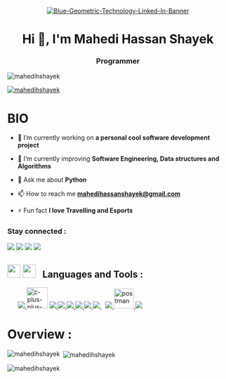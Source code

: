 <p align="center">
<a href="https://ibb.co/cvbWjYY"><img src="https://i.ibb.co/Wnhfjb9/Blue-Geometric-Technology-Linked-In-Banner.jpg" alt="Blue-Geometric-Technology-Linked-In-Banner" border="0"></a>
</p>
<h1 align="center">Hi 👋, I'm Mahedi Hassan Shayek</h1>
<h3 align="center"> Programmer </h3>

<p align="left"> <img src="https://komarev.com/ghpvc/?username=mahedihshayek&label=Profile%20views&color=0e75b6&style=flat" alt="mahedihshayek" /> </p>
<p align="left"> <a href="https://github.com/ryo-ma/github-profile-trophy"><img src="https://github-profile-trophy.vercel.app/?username=mahedihshayek" alt="mahedihshayek" /></a> </p>


<h1 align="left">BIO</h1>

- 🔭 I’m currently working on **a personal cool software development project**

- 🌱 I’m currently improving **Software Engineering, Data structures and Algorithms**

- 💬 Ask me about **Python**

- 📫 How to reach me **mahedihassanshayek@gmail.com**

- ⚡ Fun fact **I love Travelling and Esports**

<h3 align="left">Stay connected :</h3>
<p align='left'>
    <a href = "https://www.linkedin.com/in/mahedihshayek/"><img src="https://img.icons8.com/fluency/48/000000/linkedin.png"/></a>
    <a href = "https://www.facebook.com/mahedihshayek"><img src="https://img.icons8.com/fluency/48/000000/facebook.png"/></a>
    <a href = "https://www.instagram.com/mahedihshayek"><img src="https://img.icons8.com/fluent/48/000000/instagram-new.png"/></a>
    <a href = "https://www.twitter.com/mahedihshayek"><img src="https://img.icons8.com/fluent/48/000000/twitter.png"/></a>
</p>

<h2 style='margin-top:30px'>
        <span style='padding-right:10px'><img width="30px"  height="30px" src="https://img.icons8.com/fluency/48/000000/programming.png"/> <img width="30px" height="30px" src="https://img.icons8.com/office/50/000000/administrative-tools.png"/></span>
        <b>Languages and Tools :</b>
</h2>


<p align="left">
    &nbsp;&nbsp;&nbsp;&nbsp;&nbsp;
    <a href="https://www.cplusplus.com" target="_blank"> <img src="https://img.icons8.com/color/48/000000/c-programming.png"/> </a>
    <a href="https://www.cplusplus.com" target="_blank"> <img width="48" height="48" src="https://img.icons8.com/color/48/c-plus-plus-logo.png" alt="c-plus-plus-logo"/></a>
    <a href="https://www.python.org" target="_blank"> <img src="https://img.icons8.com/color/48/000000/python.png"/> </a>
    <a href="https://www.djangoproject.com" target="_blank"> <img src="https://img.icons8.com/color/48/000000/django.png"/>  </a> 
    <a href="https://www.w3.org/html/" target="_blank"> <img src="https://img.icons8.com/color/48/000000/html-5.png"/> </a> 
    <a href="https://www.w3schools.com/css/" target="_blank"> <img src="https://img.icons8.com/color/48/000000/css3.png"/> </a> 
    <a href="https://getbootstrap.com" target="_blank"> <img src="https://img.icons8.com/color/48/000000/bootstrap.png"/> </a>  
    <a style="padding-right:8px;" href="https://www.mysql.com/" target="_blank"> <img src="https://img.icons8.com/fluent/50/000000/mysql-logo.png"/> </a>
    <a href="https://firebase.google.com/" target="_blank"> <img src="https://img.icons8.com/color/48/000000/firebase.png"/> </a> 
    <a href="https://postman.com" target="_blank"> <img src="https://www.vectorlogo.zone/logos/getpostman/getpostman-icon.svg" alt="postman" width="45" height="45"/> </a>   
    <a href="https://git-scm.com/" target="_blank"> <img src="https://img.icons8.com/color/48/000000/git.png"/> </a> 
</p>

<h1 align="left">Overview :</h1>
<p><img align="left" src="https://github-readme-stats.vercel.app/api/top-langs?username=mahedihshayek&show_icons=true&locale=en&layout=compact" alt="mahedihshayek" /></p>

<p>&nbsp;<img align="center" src="https://github-readme-stats.vercel.app/api?username=mahedihshayek&show_icons=true&locale=en" alt="mahedihshayek" /></p>

<p><img align="center" src="https://github-readme-streak-stats.herokuapp.com/?user=mahedihshayek&" alt="mahedihshayek" /></p>
